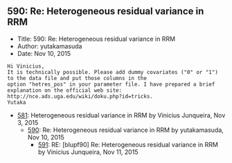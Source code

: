 ## 590: Re: Heterogeneous residual variance in RRM

- Title: 590: Re: Heterogeneous residual variance in RRM
- Author: yutakamasuda
- Date: Nov 10, 2015

```
Hi Vinicius,
It is technically possible. Please add dummy covariates ("0" or "1") to the data file and put those columns in the
option "hetres_pos" in your parameter file. I have prepared a brief explanation on the official web site:
http://nce.ads.uga.edu/wiki/doku.php?id=tricks.
Yutaka

```

- [581](0581.md): Heterogeneous residual variance in RRM by Vinicius Junqueira, Nov 3, 2015
    - [590](0590.md): Re: Heterogeneous residual variance in RRM by yutakamasuda, Nov 10, 2015
        - [591](0591.md): RE: [blupf90] Re: Heterogeneous residual variance in RRM by Vinicius Junqueira, Nov 11, 2015
